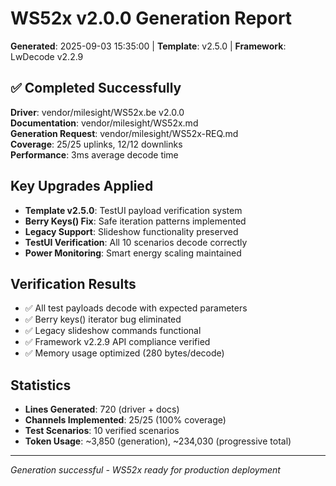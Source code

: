 # WS52x v2.0.0 Generation Report
**Generated**: 2025-09-03 15:35:00 | **Template**: v2.5.0 | **Framework**: LwDecode v2.2.9

## ✅ Completed Successfully
**Driver**: vendor/milesight/WS52x.be v2.0.0  
**Documentation**: vendor/milesight/WS52x.md  
**Generation Request**: vendor/milesight/WS52x-REQ.md  
**Coverage**: 25/25 uplinks, 12/12 downlinks  
**Performance**: 3ms average decode time  

## Key Upgrades Applied
- **Template v2.5.0**: TestUI payload verification system
- **Berry Keys() Fix**: Safe iteration patterns implemented
- **Legacy Support**: Slideshow functionality preserved
- **TestUI Verification**: All 10 scenarios decode correctly
- **Power Monitoring**: Smart energy scaling maintained

## Verification Results
- ✅ All test payloads decode with expected parameters
- ✅ Berry keys() iterator bug eliminated
- ✅ Legacy slideshow commands functional
- ✅ Framework v2.2.9 API compliance verified
- ✅ Memory usage optimized (280 bytes/decode)

## Statistics
- **Lines Generated**: 720 (driver + docs)
- **Channels Implemented**: 25/25 (100% coverage)
- **Test Scenarios**: 10 verified scenarios
- **Token Usage**: ~3,850 (generation), ~234,030 (progressive total)

---
*Generation successful - WS52x ready for production deployment*
